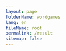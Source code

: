 ```yaml
---
layout: page
folderName: wordgames
lang: en
fileName: root
permalink: /result
sitemap: false
---
```

